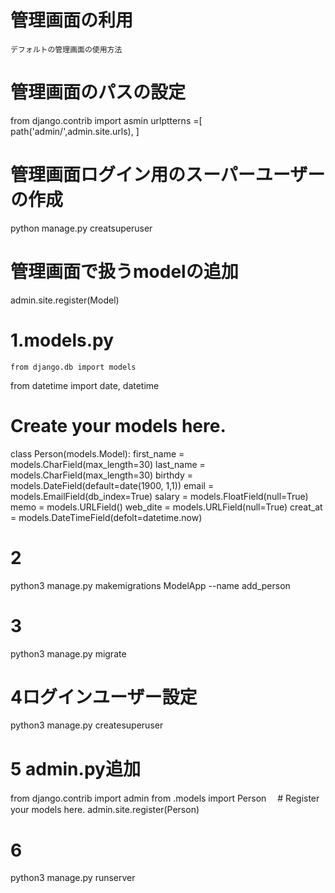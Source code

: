 # 管理画面の利用
    デフォルトの管理画面の使用方法

# 管理画面のパスの設定
from django.contrib import asmin
urlptterns =[
    path('admin/',admin.site.urls),
]
# 管理画面ログイン用のスーパーユーザーの作成
python manage.py creatsuperuser
# 管理画面で扱うmodelの追加
admin.site.register(Model)

# 1.models.py 
    from django.db import models
from datetime import date, datetime
# Create your models here.
class Person(models.Model):
    first_name = models.CharField(max_length=30)
    last_name = models.CharField(max_length=30)
    birthdy = models.DateField(default=date(1900, 1,1))
    email = models.EmailField(db_index=True)
    salary = models.FloatField(null=True)
    memo = models.URLField()
    web_dite = models.URLField(null=True)
    creat_at = models.DateTimeField(defolt=datetime.now)

# 2 
python3 manage.py makemigrations ModelApp --name add_person

# 3
python3 manage.py migrate                                 

# 4ログインユーザー設定
python3 manage.py createsuperuser

# 5 admin.py追加
from django.contrib import admin
from .models import Person
　# Register your models here.
admin.site.register(Person)

# 6
python3 manage.py runserver